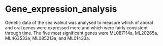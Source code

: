 # Gene_expression_analysis
Genetic data of the sea walnut was analysed to measure which of aboral and oral genes were expressed more and which were fairly consistent through time.
The five most significant genes were ML087114a, ML20265a, ML463533a, ML085213a, and ML01433a.
